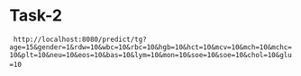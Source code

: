 # Task-2

` ` `
http://localhost:8080/predict/tg?age=15&gender=1&rdw=10&wbc=10&rbc=10&hgb=10&hct=10&mcv=10&mch=10&mchc=10&plt=10&neu=10&eos=10&bas=10&lym=10&mon=10&soe=10&soe=10&chol=10&glu=10
` ` `
